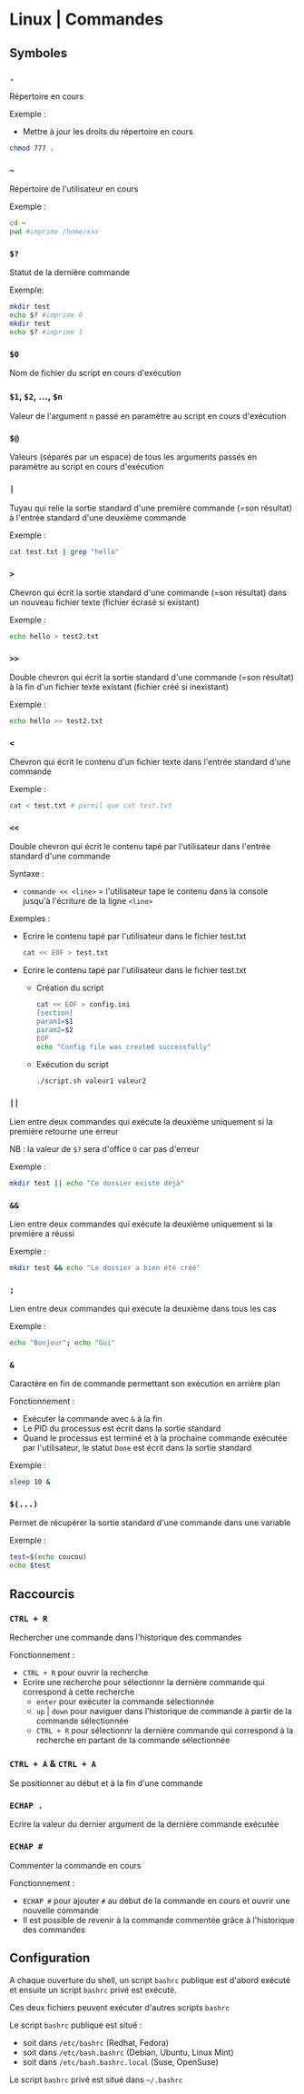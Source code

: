# Linux | Commandes

## Symboles

### `.`

Répertoire en cours

Exemple :

* Mettre à jour les droits du répertoire en cours

```bash
chmod 777 .
```

### `~`

Répertoire de l'utilisateur en cours

Exemple :

```bash
cd ~
pwd #imprime /home/xxx
```

### `$?`

Statut de la dernière commande

Exemple:

```bash
mkdir test
echo $? #imprime 0
mkdir test
echo $? #imprime 1
```

### `$0`

Nom de fichier du script en cours d'exécution

### `$1`, `$2`, ..., `$n`

Valeur de l'argument `n` passé en paramètre au script en cours d'exécution

### `$@`

Valeurs (séparés par un espace) de tous les arguments passés en paramètre au script en cours d'exécution

### `|`

Tuyau qui relie la sortie standard d'une première commande (=son résultat) à l'entrée standard d'une deuxième commande

Exemple :

```bash
cat test.txt | grep "hello"
```

### `>`

Chevron qui écrit la sortie standard d'une commande (=son résultat) dans un nouveau fichier texte (fichier écrasé si existant)

Exemple :

```bash
echo hello > test2.txt
```

### `>>`

Double chevron qui écrit la sortie standard d'une commande (=son résultat) à la fin d'un fichier texte existant (fichier créé si inexistant)

Exemple :

```bash
echo hello >> test2.txt
```

### `<`

Chevron qui écrit le contenu d'un fichier texte dans l'entrée standard d'une commande

Exemple :

```bash
cat < test.txt # pareil que cat test.txt
```

### `<<`

Double chevron qui écrit le contenu tapé par l'utilisateur dans l'entrée standard d'une commande

Syntaxe :

* `commande << <line>` = l'utilisateur tape le contenu dans la console jusqu'à l'écriture de la ligne `<line>`

Exemples :

* Ecrire le contenu tapé par l'utilisateur dans le fichier test.txt

    ```bash
    cat << EOF > test.txt
    ```

* Ecrire le contenu tapé par l'utilisateur dans le fichier test.txt
  * Création du script

    ```bash
    cat << EOF > config.ini
    [section]
    param1=$1
    param2=$2
    EOF
    echo "Config file was created successfully"
    ```

  * Exécution du script

    ```bash
    ./script.sh valeur1 valeur2
    ```

### `||`

Lien entre deux commandes qui exécute la deuxième uniquement si la première retourne une erreur

NB : la valeur de `$?` sera d'office `O` car pas d'erreur

Exemple :

```bash
mkdir test || echo "Ce dossier existe déjà"
```

### `&&`

Lien entre deux commandes qui exécute la deuxième uniquement si la première a réussi

Exemple :

```bash
mkdir test && echo "Le dossier a bien été créé"

```

### `;`

Lien entre deux commandes qui exécute la deuxième dans tous les cas

Exemple :

```bash
echo "Bonjour"; echo "Gui"
```

### `&`

Caractère en fin de commande permettant son exécution en arrière plan

Fonctionnement :

* Exécuter la commande avec `&` à la fin
* Le PID du processus est écrit dans la sortie standard
* Quand le processus est terminé et à la prochaine commande exécutée par l'utilisateur, le statut `Done` est écrit dans la sortie standard

Exemple :

```bash
sleep 10 &
```

### `$(...)`

Permet de récupérer la sortie standard d'une commande dans une variable

Exemple :

```bash
test=$(echo coucou)
echo $test
```

## Raccourcis

### `CTRL + R`

Rechercher une commande dans l'historique des commandes

Fonctionnement :

* `CTRL + R` pour ouvrir la recherche
* Ecrire une recherche pour sélectionnr la dernière commande qui correspond à cette recherche
  * `enter` pour exécuter la commande sélectionnée
  * `up` | `down` pour naviguer dans l'historique de commande à partir de la commande sélectionnée
  * `CTRL + R` pour sélectionnr la dernière commande qui correspond à la recherche en partant de la commande sélectionnée

### `CTRL + A` & `CTRL + A`

Se positionner au début et à la fin d'une commande

### `ECHAP .`

Ecrire la valeur du dernier argument de la dernière commande exécutée

### `ECHAP #`

Commenter la commande en cours

Fonctionnement :

* `ECHAP #` pour ajouter `#` au début de la commande en cours et ouvrir une nouvelle commande
* Il est possible de revenir à la commande commentée grâce à l'historique des commandes

## Configuration

A chaque ouverture du shell, un script `bashrc` publique est d'abord exécuté et ensuite un script `bashrc` privé est exécuté.

Ces deux fichiers peuvent exécuter d'autres scripts `bashrc`

Le script `bashrc` publique est situé :

* soit dans `/etc/bashrc` (Redhat, Fedora)
* soit dans `/etc/bash.bashrc` (Debian, Ubuntu, Linux Mint)
* soit dans `/etc/bash.bashrc.local` (Suse, OpenSuse)

Le script `bashrc` privé est situé dans `~/.bashrc`
